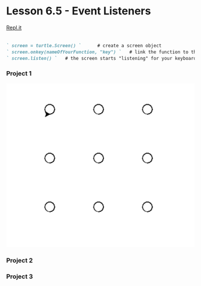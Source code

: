# Lesson 6.5 - Event Listeners

[Repl.it](https://repl.it/~)

```markdown

` screen = turtle.Screen() `      # create a screen object
` screen.onkey(nameOfYourFunction, "key") `   # link the function to the keys
` screen.listen() `   # the screen starts "listening" for your keyboard input

```

### Project 1
![fourcorners](6.6fourcorners.png)

### Project 2


### Project 3
